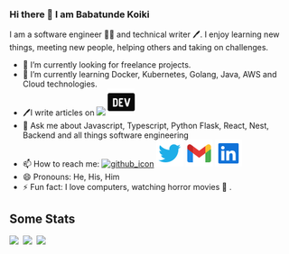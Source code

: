 ### Hi there 👋 I am Babatunde Koiki

<head>
<link href='https://unpkg.com/boxicons@2.0.9/css/boxicons.min.css' rel='stylesheet'>
</head>

I am a software engineer 👨‍💻 and technical writer 🖊️.
I enjoy learning new things, meeting new people, helping others and taking on challenges.

- 🔭 I’m currently looking for freelance projects.
- 🌱 I’m currently learning Docker, Kubernetes, Golang, Java, AWS and Cloud technologies.
- 🖊️I️️ write articles on [<img src="https://cdn.mos.cms.futurecdn.net/xJGh6cXvC69an86AdrLD98-1920-80.jpg.webp" height="24">](https://medium.com/@bkoiki950) [<img src="https://github.com/Xavier577/Xavier577/raw/main/icons/devto.svg" alt="de_to_icon">](https://dev.to/bkoiki950)
- 💬 Ask me about Javascript, Typescript, Python Flask, React, Nest, Backend and all things software engineering
- 📫 How to reach me: [<img src="https://play-lh.googleusercontent.com/PCpXdqvUWfCW1mXhH1Y_98yBpgsWxuTSTofy3NGMo9yBTATDyzVkqU580bfSln50bFU" alt="github_icon" height="24">](http://github.com/Babatunde13)
  [![twitter_icon](https://github.com/Xavier577/Xavier577/raw/main/icons/twitter.svg)](https://twitter.com/bkoiki950)
  [![gmail_icon](https://github.com/Xavier577/Xavier577/raw/main/icons/gmail.svg)](mailto:koikibabatunde14@gmail.com)
  [![linkedIn_icon](https://github.com/Xavier577/Xavier577/raw/main/icons/linkedin.svg)](https://www.linkedin.com/in/babatunde-koiki-2002/)
- 😄 Pronouns: He, His, Him
- ⚡ Fun fact: I love computers, watching horror movies 🍿 .

## Some Stats

<div>
<a href="https://github.com/anuraghazra/github-readme-stats"><img height="145em" src="https://github-readme-stats-bpires.vercel.app/api?username=Babatunde13&hide_title=true&line_height=25&hide_rank=false&theme=dark&show_icons=true&hide_border=true"></a>&nbsp;
<a href="https://github.com/denvercoder1/github-readme-streak-stats"><img height="145em" src="https://github-readme-streak-stats.herokuapp.com/?user=Babatunde13&theme=dark&hide_border=true"></a>&nbsp;
<a href="https://github.com/anuraghazra/github-readme-stats"><img height="129.6em" src="https://github-readme-stats-bpires.vercel.app/api/top-langs/?username=Babatunde13&layout=compact&card_width=400&hide_title=true&theme=dark&t&langs_count=10&hide_border=true"></a>&nbsp;
</div>
